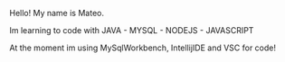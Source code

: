 Hello! My name is Mateo.

Im learning to code with JAVA - MYSQL - NODEJS - JAVASCRIPT 

At the moment im using MySqlWorkbench, IntellijIDE and VSC for code! 


